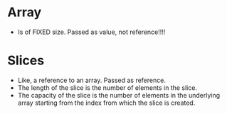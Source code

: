 # Array
- Is of FIXED size. Passed as value, not reference!!!!
# Slices
- Like, a reference to an array. Passed as reference.
- The length of the slice is the number of elements in the slice.
- The capacity of the slice is the number of elements in the underlying array starting from the index from which the slice is created.